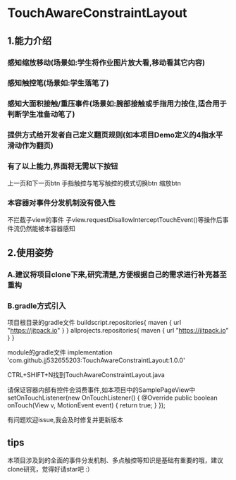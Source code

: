 # TouchAwareConstraintLayout



##  1.能力介绍

###  感知缩放移动(场景如:学生将作业图片放大看,移动看其它内容)
###  感知触控笔(场景如:学生落笔了)
###  感知大面积接触/重压事件(场景如:腕部接触或手指用力按住,适合用于判断学生准备动笔了)
###  提供方式给开发者自己定义翻页规则(如本项目Demo定义的4指水平滑动作为翻页)

###  有了以上能力,界面将无需以下按钮
上一页和下一页btn
手指触控与笔写触控的模式切换btn
缩放btn

###  本容器对事件分发机制没有侵入性
不拦截子view的事件
子view.requestDisallowInterceptTouchEvent()等操作后事件流仍然能被本容器感知


##  2.使用姿势
###  A.建议将项目clone下来,研究清楚,方便根据自己的需求进行补充甚至重构



###  B.gradle方式引入

项目根目录的gradle文件
buildscript.repositories{ maven { url "https://jitpack.io" } }
allprojects.repositories{ maven { url "https://jitpack.io" } }


module的gradle文件
implementation 'com.github.jj532655203:TouchAwareConstraintLayout:1.0.0'


CTRL+SHIFT+N找到TouchAwareConstraintLayout.java

请保证容器内部有控件会消费事件,如本项目中的SamplePageView中
setOnTouchListener(new OnTouchListener() {
            @Override
            public boolean onTouch(View v, MotionEvent event) {
                return true;
            }
        });
		

有问题欢迎issue,我会及时修复并更新版本



##  tips

本项目涉及到的全面的事件分发机制、多点触控等知识是基础有重要的哦，建议clone研究，觉得好请star吧 :）